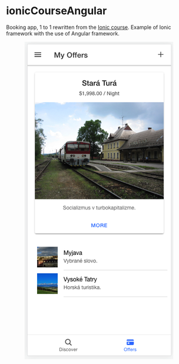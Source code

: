 # ionicCourseAngular

Booking app, 1 to 1 rewritten from the [Ionic course](https://www.udemy.com/course/ionic-2-the-practical-guide-to-building-ios-android-apps/). Example of Ionic framework with the use of Angular framework.

 <p align="center">
    <img src="appPreview.png" alt="Rewritten app from Ionic course">
 </p>
